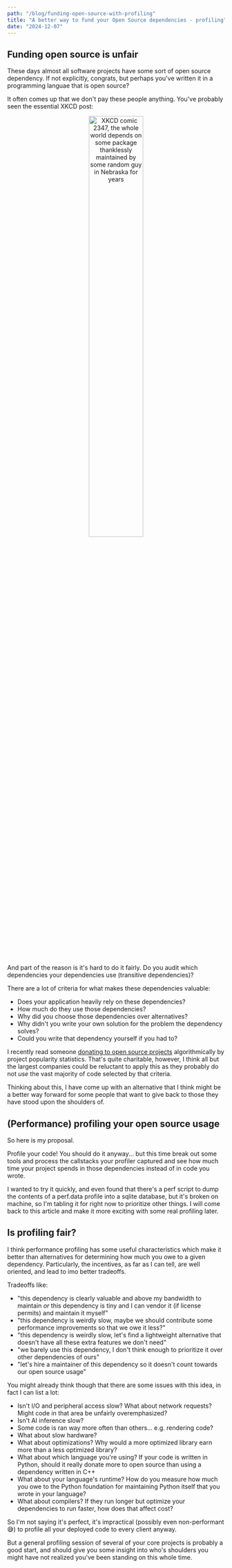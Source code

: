 ```yaml
---
path: "/blog/funding-open-source-with-profiling"
title: "A better way to fund your Open Source dependencies - profiling"
date: "2024-12-07"
---
```



## Funding open source is unfair

<!-- TODO: check linux foundation Census 3 for some quotes -->

These days almost all software projects have some sort of open source dependency.
If not explicitly, congrats, but perhaps you've written it in a programming languae that is open source?

It often comes up that we don't pay these people anything. You've probably seen the essential XKCD post:

<div style="text-align:center">
  <img style="width:50%" alt="XKCD comic 2347, the whole world depends on some package thanklessly maintained by some random guy in Nebraska for years" src="https://www.explainxkcd.com/wiki/images/d/d7/dependency.png" />
</div>

And part of the reason is it's hard to do it fairly. Do you audit which dependencies
your dependencies use (transitive dependencies)?

There are a lot of criteria for what makes these dependencies valuable:

- Does your application heavily rely on these dependencies?
- How much do they use those dependencies?
- Why did you choose those dependencies over alternatives?
- Why didn't you write your own solution for the problem the dependency solves?
- Could you write that dependency yourself if you had to?

I recently read someone [donating to open source projects](https://kvinogradov.com/algo-sponsors/)
algorithmically by project popularity statistics. That's quite charitable, however,
I think all but the largest companies could be reluctant to apply this as they probably do not _use_
the vast majority of code selected by that criteria.

Thinking about this, I have come up with an alternative that I think might be
a better way forward for some people that want to give back to those they have
stood upon the shoulders of.

## (Performance) profiling your open source usage

So here is my proposal.

Profile your code! You should do it anyway... but this time break out some tools and process the callstacks
your profiler captured and see how much time your project spends in those dependencies instead of in code you wrote.

I wanted to try it quickly, and even found that there's a perf script to dump the contents of a perf.data profile
into a sqlite database, but it's broken on machine, so I'm tabling it for right now to prioritize other things.
I will come back to this article and make it more exciting with some real profiling later.

## Is profiling fair?

I think performance profiling has some useful characteristics which make it better than
alternatives for determining how much you owe to a given dependency.
Particularly, the incentives, as far as I can tell, are well oriented, and lead to imo better
tradeoffs.

Tradeoffs like:

- "this dependency is clearly valuable and above my bandwidth to maintain _or_ this dependency is tiny and I can vendor it (if license permits) and maintain it myself"
- "this dependency is weirdly slow, maybe we should contribute some performance improvements so that we owe it less?"
- "this dependency is weirdly slow, let's find a lightweight alternative that doesn't have all these extra features we don't need"
- "we barely use this dependency, I don't think enough to prioritize it over other dependencies of ours"
- "let's hire a maintainer of this dependency so it doesn't count towards our open source usage"

You might already think though that there are some issues with this idea, in fact I can list a lot:

- Isn't I/O and peripheral access slow? What about network requests? Might code in that area be unfairly overemphasized?
- Isn't AI inference slow?
- Some code is ran way more often than others... e.g. rendering code?
- What about slow hardware?
- What about optimizations? Why would a more optimized library earn more than a less optimized library?
- What about which language you're using? If your code is written in Python, should it really donate more to open source
  than using a dependency written in C++
- What about your language's runtime? How do you measure how much you owe to the Python foundation for maintaining
  Python itself that you wrote in your language?
- What about compilers? If they run longer but optimize your dependencies to run faster, how does that affect cost?

So I'm not saying it's perfect, it's impractical (possibly even non-performant 😅) to profile all your
deployed code to every client anyway.

But a general profiling session of several of your core projects is probably a good start, and should give you some
insight into who's shoulders you might have not realized you've been standing on this whole time.
